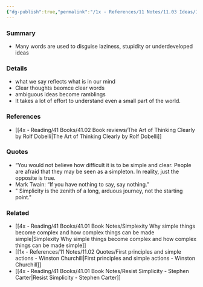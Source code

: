 ```yaml
---
{"dg-publish":true,"permalink":"/1x - References/11 Notes/11.03 Ideas/If you have nothing to say say nothing/","title":"If you have nothing to say say nothing","noteIcon":""}
---
```



### Summary
- Many words are used to disguise laziness, stupidity or underdeveloped ideas

### Details
- what we say reflects what is in our mind
- Clear thoughts beomce clear words
- ambiguous ideas become ramblings
- It takes a lot of effort to understand even a small part of the world.

### References
- [[4x - Reading/41 Books/41.02 Book reviews/The Art of Thinking Clearly by Rolf Dobelli\|The Art of Thinking Clearly by Rolf Dobelli]]

### Quotes
- “You would not believe how difficult it is to be simple and clear. People are afraid that they may be seen as a simpleton. In reality, just the opposite is true.
- Mark Twain: “If you have nothing to say, say nothing.”
- " Simplicity is the zenith of a long, arduous journey, not the starting point."

### Related
- [[4x - Reading/41 Books/41.01 Book Notes/Simplexity Why simple things become complex and how complex things can be made simple\|Simplexity Why simple things become complex and how complex things can be made simple]]
- [[1x - References/11 Notes/11.02 Quotes/First principles and simple actions - Winston Churchill\|First principles and simple actions - Winston Churchill]]
- [[4x - Reading/41 Books/41.01 Book Notes/Resist Simplicity - Stephen Carter\|Resist Simplicity - Stephen Carter]]